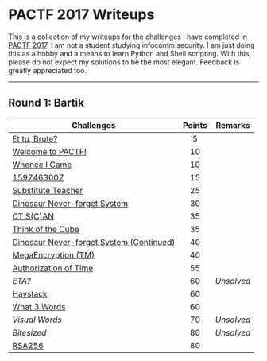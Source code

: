 # PACTF 2017 Writeups

This is a collection of my writeups for the challenges I have completed in [PACTF 2017](https://2017.pactf.com).
I am not a student studying infocomm security. I am just doing this as a hobby and a means to learn Python and Shell scripting. With this, please do not expect my solutions to be the most elegant. Feedback is greatly appreciated too.

---

## Round 1: Bartik

Challenges                                         | Points | Remarks
---------------------------------------------------|:---:| ---
[Et tu, Brute?][A1]                                |  5  |
[Welcome to PACTF!][A2]                            |  10 |
[Whence I Came][A3]                                |  10 |
[1597463007][A4]                                   |  15 |
[Substitute Teacher][A5]                           |  25 |
[Dinosaur Never-forget System][A6]                 |  30 |
[CT S(C)AN][A7]                                    |  35 |
[Think of the Cube][A8]                            |  35 |
[Dinosaur Never-forget System (Continued)][A9]     |  40 |
[MegaEncryption (TM)][A10]                         |  40 |
[Authorization of Time][A11]                       |  55 |
*ETA?*                                             |  60 | *Unsolved* 
[Haystack][A13]                                    |  60 |
[What 3 Words][A14]                                |  60 |
*Visual Words*                                     |  70 | *Unsolved* 
*Bitesized*                                        |  80 | *Unsolved* 
[RSA256][A17]                                      |  80 |


[A1]: Round-1_Bartik/Et_tu_Brute
[A2]: Round-1_Bartik/Welcome_to_PACTF
[A3]: Round-1_Bartik/Whence_I_Came
[A4]: Round-1_Bartik/1597463007
[A5]: Round-1_Bartik/Substitute_Teacher
[A6]: Round-1_Bartik/Dinosaur_Never-forget_System
[A7]: Round-1_Bartik/CT_SCAN
[A8]: Round-1_Bartik/Think_of_the_Cube
[A9]: Round-1_Bartik/Dinosaur_Never-forget_System_Continued
[A10]: Round-1_Bartik/MegaEncryption
[A11]: Round-1_Bartik/Authorization_of_Time

[A13]: Round-1_Bartik/Haystack
[A14]: Round-1_Bartik/What_3_Words

[A17]: Round-1_Bartik/RSA256
